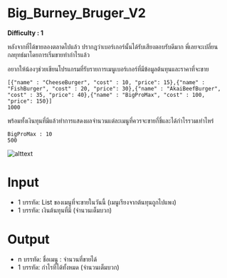 # Big_Burney_Bruger_V2

**Difficulty : 1**

หลังจากที่ได้ขายลองตลาดไปแล้ว ปรากฎว่าเบอร์เกอร์นั้นได้รับเสียงตอบรับดีมาก พี่เลยจะเปลี่ยนกลยุทธ์มาโดยการเริ่มขายทำกำไรแล้ว

อยากให้น้องๆช่วยเขียนโปรแกรมที่รับรายการเมนูเบอร์เกอร์ที่มีข้อมูลต้นทุนและราคาที่จะขาย

```
[{"name" : "CheeseBurger", "cost" : 10, "price": 15},{"name" : "FishBurger", "cost" : 20, "price": 30},{"name" : "AkaiBeefBurger", "cost" : 35, "price": 40},{"name" : "BigProMax", "cost" : 100, "price": 150}]
1000
```

พร้อมทั้งเงินทุนที่มีแล้วทำการแสดงผลจำนวนแต่ละเมนูที่ควรจะขายกี่ชิ้และได้กำไรรวมเท่าไหร่

```
BigProMax : 10
500
```


![alttext](https://media1.tenor.com/m/uHGzjoLI1z0AAAAC/gundam-mobile-suit-gundam.gif)

# Input

- 1 บรรทัด: List ของเมนูที่จะขายในวันนี้ (เมนูเรียงจากต้นทุนถูกไปแพง)
- 1 บรรทัด: เงินต้นทุนที่มี (จำนวนเต็มบวก)

# Output

- n บรรทัด: ชื่อเมนู : จำนวนที่ขายได้
- 1 บรรทัด: กำไรที่ได้ทั้งหมด (จำนวนเต็มบวก)
